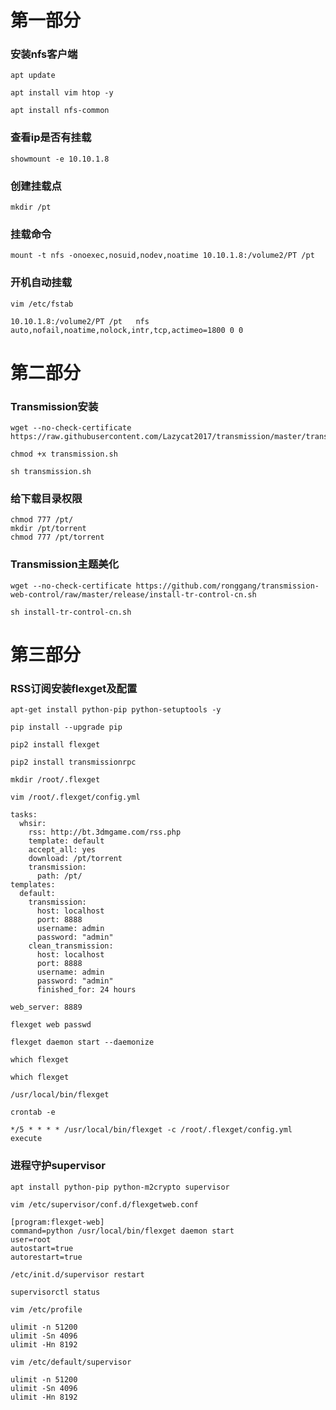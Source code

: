 # 第一部分
### 安装nfs客户端

```
apt update
```


```
apt install vim htop -y
```

```
apt install nfs-common
```

### 查看ip是否有挂载

```
showmount -e 10.10.1.8
```

		
### 创建挂载点

```
mkdir /pt
```

### 挂载命令

```
mount -t nfs -onoexec,nosuid,nodev,noatime 10.10.1.8:/volume2/PT /pt
```

### 开机自动挂载

```
vim /etc/fstab
```


```
10.10.1.8:/volume2/PT /pt   nfs auto,nofail,noatime,nolock,intr,tcp,actimeo=1800 0 0
```

# 第二部分

### Transmission安装
		

```
wget --no-check-certificate https://raw.githubusercontent.com/Lazycat2017/transmission/master/transmission.sh
```

		

```
chmod +x transmission.sh
```

		

```
sh transmission.sh
```

### 给下载目录权限
			

```
chmod 777 /pt/
mkdir /pt/torrent
chmod 777 /pt/torrent
```

### Transmission主题美化

```
wget --no-check-certificate https://github.com/ronggang/transmission-web-control/raw/master/release/install-tr-control-cn.sh
```

```
sh install-tr-control-cn.sh
```

# 第三部分

### RSS订阅安装flexget及配置
	

```
apt-get install python-pip python-setuptools -y
```


```
pip install --upgrade pip
```

```
pip2 install flexget
```

```
pip2 install transmissionrpc
```

```
mkdir /root/.flexget
```

```
vim /root/.flexget/config.yml
```

```
tasks:
  whsir:
    rss: http://bt.3dmgame.com/rss.php
    template: default
    accept_all: yes
    download: /pt/torrent
    transmission:
      path: /pt/
templates:
  default:
    transmission:
      host: localhost
      port: 8888
      username: admin
      password: "admin"
    clean_transmission:
      host: localhost
      port: 8888
      username: admin
      password: "admin"
      finished_for: 24 hours

web_server: 8889
```

```
flexget web passwd
```

```
flexget daemon start --daemonize
```

	which flexget

```
which flexget

/usr/local/bin/flexget
```

	

```
crontab -e
```

	

```
*/5 * * * * /usr/local/bin/flexget -c /root/.flexget/config.yml execute
```

### 进程守护supervisor

```
apt install python-pip python-m2crypto supervisor
```

```
vim /etc/supervisor/conf.d/flexgetweb.conf
```

```
[program:flexget-web]
command=python /usr/local/bin/flexget daemon start
user=root
autostart=true
autorestart=true
```

```
/etc/init.d/supervisor restart
```

```
supervisorctl status
```

```
vim /etc/profile
```

```
ulimit -n 51200
ulimit -Sn 4096
ulimit -Hn 8192
```

```
vim /etc/default/supervisor
```

```
ulimit -n 51200
ulimit -Sn 4096
ulimit -Hn 8192
```

